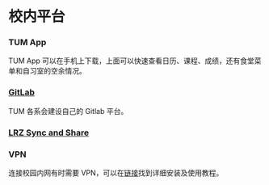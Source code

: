 # 校内平台

### TUM App

TUM App 可以在手机上下载，上面可以快速查看日历、课程、成绩，还有食堂菜单和自习室的空余情况。

### [GitLab](https://gitlab.lrz.de/)

TUM 各系会建设自己的 Gitlab 平台。

### [LRZ Sync and Share](https://syncandshare.lrz.de/login)

### VPN
连接校园内网有时需要 VPN，可以在[链接](https://doku.lrz.de/display/PUBLIC/VPN+-+eduVPN)找到详细安装及使用教程。

